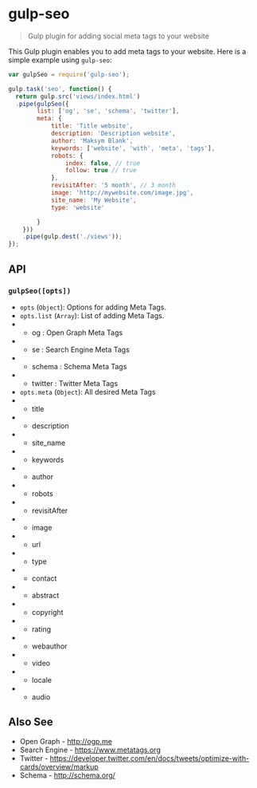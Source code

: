 # gulp-seo
> Gulp plugin for adding social meta tags to your website

This Gulp plugin enables you to add meta tags to your website. Here is a simple example using `gulp-seo`:

```javascript
var gulpSeo = require('gulp-seo');

gulp.task('seo', function() {
  return gulp.src('views/index.html')
  .pipe(gulpSeo({
        list: ['og', 'se', 'schema', 'twitter'],
        meta: {
            title: 'Title website',
            description: 'Description website',
            author: 'Maksym Blank',
            keywords: ['website', 'with', 'meta', 'tags'],
            robots: {
                index: false, // true
                follow: true // true
            },
            revisitAfter: '5 month', // 3 month
            image: 'http://mywebsite.com/image.jpg',
            site_name: 'My Website',
            type: 'website'

        }
    }))
    .pipe(gulp.dest('./views'));
});
```

## API
### `gulpSeo([opts])`
 - `opts` (`Object`): Options for adding Meta Tags.
 - `opts.list` (`Array`): List of adding Meta Tags.
 - - og : Open Graph Meta Tags
 - - se : Search Engine Meta Tags
 - - schema : Schema Meta Tags
 - - twitter : Twitter Meta Tags
 - `opts.meta` (`Object`): All desired Meta Tags
 - - title
 - - description
 - - site_name
 - - keywords
 - - author
 - - robots
 - - revisitAfter
 - - image
 - - url
 - - type
 - - contact
 - - abstract
 - - copyright
 - - rating
 - - webauthor
 - - video
 - - locale
 - - audio

## Also See
 - Open Graph - http://ogp.me
 - Search Engine - https://www.metatags.org
 - Twitter - https://developer.twitter.com/en/docs/tweets/optimize-with-cards/overview/markup
 - Schema - http://schema.org/